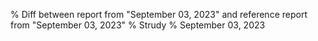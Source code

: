 % Diff between report from "September 03, 2023" and reference report from "September 03, 2023"
% Strudy
% September 03, 2023


